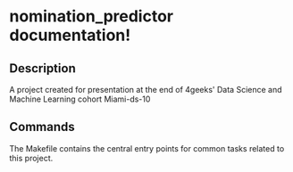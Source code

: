 # nomination_predictor documentation!

## Description

A project created for presentation at the end of 4geeks' Data Science and Machine Learning cohort Miami-ds-10

## Commands

The Makefile contains the central entry points for common tasks related to this project.

